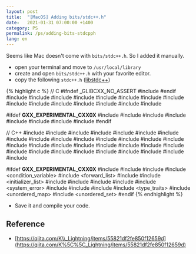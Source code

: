 ```yaml
---
layout: post
title:  "[MacOS] Adding bits/stdc++.h"
date:   2021-01-31 07:00:00 +1400
category: PS
permalink: /ps/adding-bits-stdcpph
lang: en
---
```


Seems like Mac doesn't come with `bits/stdc++.h`. So I added it manually.

- open your terminal and move to `/usr/local/library`
- create and open `bits/stdc++.h` with your favorite editor.
- copy the following `stdc++.h` ([libstdc++](https://gcc.gnu.org/onlinedocs/gcc-4.6.2/libstdc++/api/a01040_source.html))

{% highlight c %}
// C
#ifndef _GLIBCXX_NO_ASSERT
#include <cassert>
#endif
#include <cctype>
#include <cerrno>
#include <cfloat>
#include <ciso646>
#include <climits>
#include <clocale>
#include <cmath>
#include <csetjmp>
#include <csignal>
#include <cstdarg>
#include <cstddef>
#include <cstdio>
#include <cstdlib>
#include <cstring>
#include <ctime>

#ifdef __GXX_EXPERIMENTAL_CXX0X__
#include <ccomplex>
#include <cfenv>
#include <cinttypes>
#include <cstdbool>
#include <cstdint>
#include <ctgmath>
#include <cwchar>
#include <cwctype>
#endif

// C++
#include <algorithm>
#include <bitset>
#include <complex>
#include <deque>
#include <exception>
#include <fstream>
#include <functional>
#include <iomanip>
#include <ios>
#include <iosfwd>
#include <iostream>
#include <istream>
#include <iterator>
#include <limits>
#include <list>
#include <locale>
#include <map>
#include <memory>
#include <new>
#include <numeric>
#include <ostream>
#include <queue>
#include <set>
#include <sstream>
#include <stack>
#include <stdexcept>
#include <streambuf>
#include <string>
#include <typeinfo>
#include <utility>
#include <valarray>
#include <vector>

#ifdef __GXX_EXPERIMENTAL_CXX0X__
#include <array>
#include <atomic>
#include <chrono>
#include <condition_variable>
#include <forward_list>
#include <future>
#include <initializer_list>
#include <mutex>
#include <random>
#include <ratio>
#include <regex>
#include <system_error>
#include <thread>
#include <tuple>
#include <typeindex>
#include <type_traits>
#include <unordered_map>
#include <unordered_set>
#endif
{% endhighlight %}

- Save it and compile your code.

## Reference

- [https://qiita.com/K\\_Lightning/items/55821df2fe850f12659d](https://qiita.com/K%5C%5C_Lightning/items/55821df2fe850f12659d)